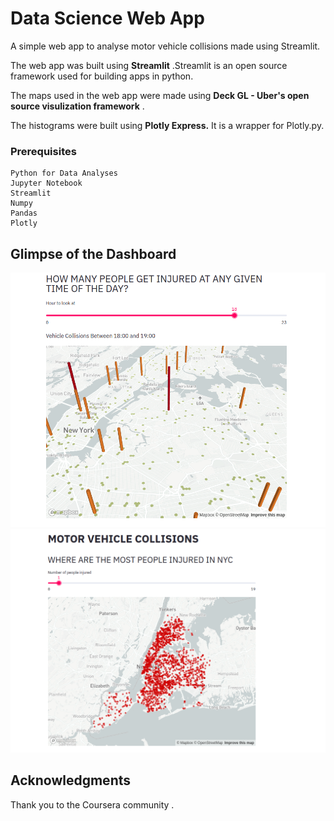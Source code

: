 # Data Science Web App

A simple web app to analyse motor vehicle collisions made using Streamlit.

The web app was built using **Streamlit** .Streamlit is an open source framework used for building apps in python.

The maps used in the web app were made using **Deck GL - Uber's open source visulization framework** .

The histograms were built using **Plotly Express.** It is a wrapper for Plotly.py.

### Prerequisites

```
Python for Data Analyses
Jupyter Notebook
Streamlit
Numpy
Pandas
Plotly
```

## Glimpse of the Dashboard

![dashboard](/1.png)
![dashboard](/2.png)

## Acknowledgments

Thank you to the Coursera community .
